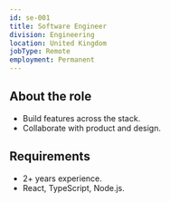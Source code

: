 ```yaml
---
id: se-001
title: Software Engineer
division: Engineering
location: United Kingdom
jobType: Remote
employment: Permanent
---
```


## About the role

- Build features across the stack.
- Collaborate with product and design.

## Requirements

- 2+ years experience.
- React, TypeScript, Node.js.